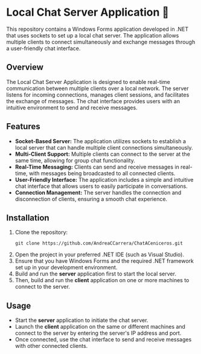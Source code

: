 <h1>Local Chat Server Application 💬</h1>

<p>This repository contains a Windows Forms application developed in .NET that uses sockets to set up a local chat server. The application allows multiple clients to connect simultaneously and exchange messages through a user-friendly chat interface.</p>

<h2>Overview</h2>

<p>The Local Chat Server Application is designed to enable real-time communication between multiple clients over a local network. The server listens for incoming connections, manages client sessions, and facilitates the exchange of messages. The chat interface provides users with an intuitive environment to send and receive messages.</p>

<h2>Features</h2>

<ul>
  <li><strong>Socket-Based Server:</strong> The application utilizes sockets to establish a local server that can handle multiple client connections simultaneously.</li>
  <li><strong>Multi-Client Support:</strong> Multiple clients can connect to the server at the same time, allowing for group chat functionality.</li>
  <li><strong>Real-Time Messaging:</strong> Clients can send and receive messages in real-time, with messages being broadcasted to all connected clients.</li>
  <li><strong>User-Friendly Interface:</strong> The application includes a simple and intuitive chat interface that allows users to easily participate in conversations.</li>
  <li><strong>Connection Management:</strong> The server handles the connection and disconnection of clients, ensuring a smooth chat experience.</li>
</ul>

<h2>Installation</h2>

<ol>
  <li>Clone the repository:</li>
  <pre><code>git clone https://github.com/AndreaCCarrera/ChatACeniceros.git</code></pre>
  <li>Open the project in your preferred .NET IDE (such as Visual Studio).</li>
  <li>Ensure that you have Windows Forms and the required .NET framework set up in your development environment.</li>
  <li>Build and run the <strong>server</strong> application first to start the local server.</li>
  <li>Then, build and run the <strong>client</strong> application on one or more machines to connect to the server.</li>
</ol>

<h2>Usage</h2>

<ul>
  <li>Start the <strong>server</strong> application to initiate the chat server.</li>
  <li>Launch the <strong>client</strong> application on the same or different machines and connect to the server by entering the server's IP address and port.</li>
  <li>Once connected, use the chat interface to send and receive messages with other connected clients.</li>
</ul>
